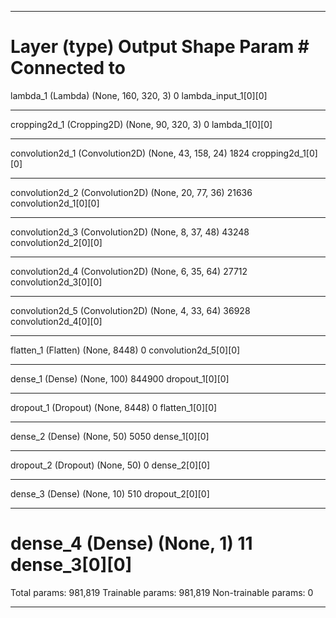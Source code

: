 
____________________________________________________________________________________________________
Layer (type)                     Output Shape          Param #     Connected to
====================================================================================================
lambda_1 (Lambda)                (None, 160, 320, 3)   0           lambda_input_1[0][0]
____________________________________________________________________________________________________
cropping2d_1 (Cropping2D)        (None, 90, 320, 3)    0           lambda_1[0][0]
____________________________________________________________________________________________________
convolution2d_1 (Convolution2D)  (None, 43, 158, 24)   1824        cropping2d_1[0][0]
____________________________________________________________________________________________________
convolution2d_2 (Convolution2D)  (None, 20, 77, 36)    21636       convolution2d_1[0][0]
____________________________________________________________________________________________________
convolution2d_3 (Convolution2D)  (None, 8, 37, 48)     43248       convolution2d_2[0][0]
____________________________________________________________________________________________________
convolution2d_4 (Convolution2D)  (None, 6, 35, 64)     27712       convolution2d_3[0][0]
____________________________________________________________________________________________________
convolution2d_5 (Convolution2D)  (None, 4, 33, 64)     36928       convolution2d_4[0][0]
____________________________________________________________________________________________________
flatten_1 (Flatten)              (None, 8448)          0           convolution2d_5[0][0]
____________________________________________________________________________________________________
dense_1 (Dense)                  (None, 100)           844900      dropout_1[0][0]
____________________________________________________________________________________________________
dropout_1 (Dropout)              (None, 8448)          0           flatten_1[0][0]
____________________________________________________________________________________________________
dense_2 (Dense)                  (None, 50)            5050        dense_1[0][0]
____________________________________________________________________________________________________
dropout_2 (Dropout)              (None, 50)            0           dense_2[0][0]
____________________________________________________________________________________________________
dense_3 (Dense)                  (None, 10)            510         dropout_2[0][0]
____________________________________________________________________________________________________
dense_4 (Dense)                  (None, 1)             11          dense_3[0][0]
====================================================================================================
Total params: 981,819
Trainable params: 981,819
Non-trainable params: 0
____________________________________________________________________________________________________
